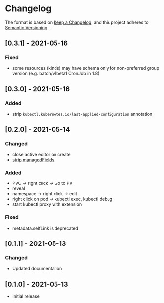 # Changelog

The format is based on [Keep a Changelog](https://keepachangelog.com/en/1.0.0/),
and this project adheres to [Semantic Versioning](https://semver.org/spec/v2.0.0.html).

## [0.3.1] - 2021-05-16
### Fixed
- some resources (kinds) may have schema only for non-preferred group version (e.g. batch/v1beta1 CronJob in 1.8)

## [0.3.0] - 2021-05-16
### Added
- strip `kubectl.kubernetes.io/last-applied-configuration` annotation

## [0.2.0] - 2021-05-14
### Changed
- close active editor on create
- [strip managedFields](https://github.com/kubernetes/kubernetes/pull/96878)
### Added
- PVC -> right click -> Go to PV
- reveal
- namespace -> right click -> edit
- right click on pod -> kubectl exec, kubectl debug
- start kubectl proxy with extension
### Fixed
- metadata.selfLink is deprecated

## [0.1.1] - 2021-05-13
### Changed
- Updated documentation

## [0.1.0] - 2021-05-13
- Initial release

